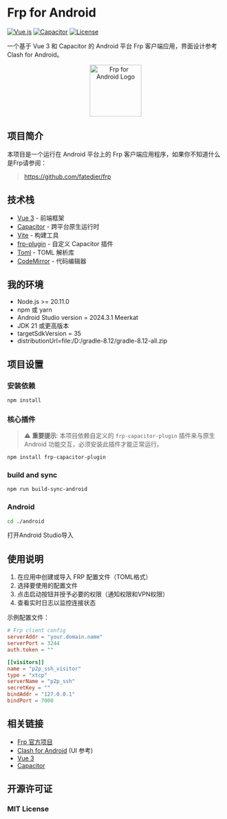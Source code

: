 # Frp for Android

[![Vue.js](https://img.shields.io/badge/Vue.js-3.x-brightgreen)](https://vuejs.org/)
[![Capacitor](https://img.shields.io/badge/Capacitor-7.x-blue)](https://capacitorjs.com/)
[![License](https://img.shields.io/badge/license-MIT-blue)](https://opensource.org/licenses/MIT)

一个基于 Vue 3 和 Capacitor 的 Android 平台 Frp 客户端应用，界面设计参考 Clash for Android。

<p align="center">
  <img src="public/favicon.ico" alt="Frp for Android Logo" width="120" />
</p>

## 项目简介

本项目是一个运行在 Android 平台上的 Frp 客户端应用程序，如果你不知道什么是Frp请参阅：

> https://github.com/fatedier/frp

[//]: # (## 功能特性)

[//]: # ()
[//]: # (- ✅ Frp 客户端配置管理（TOML格式）)

[//]: # (- ✅ 一键启动/停止 Frp 服务)

[//]: # (- ✅ 实时日志查看)

[//]: # (- ✅ 通知权限和 VPN 权限管理)

[//]: # (- ✅ 深色/浅色主题切换)

[//]: # (- ✅ 多配置文件管理)

[//]: # (- ✅ 本地文件系统操作)

## 技术栈

- [Vue 3](https://vuejs.org/) - 前端框架
- [Capacitor](https://capacitorjs.com/) - 跨平台原生运行时
- [Vite](https://vitejs.dev/) - 构建工具
- [frp-plugin](file:../frp-plugin/frp-plugin) - 自定义 Capacitor 插件
- [Toml](https://www.npmjs.com/package/toml) - TOML 解析库
- [CodeMirror](https://codemirror.net/) - 代码编辑器

## 我的环境

- Node.js >= 20.11.0
- npm 或 yarn
- Android Studio version = 2024.3.1 Meerkat
- JDK 21 或更高版本
- targetSdkVersion = 35
- distributionUrl=file:/D:/gradle-8.12/gradle-8.12-all.zip

## 项目设置

### 安装依赖

```bash
npm install
```

### 核心插件

> ⚠️ **重要提示**: 本项目依赖自定义的 `frp-capacitor-plugin` 插件来与原生 Android 功能交互，必须安装此插件才能正常运行。

```bash
npm install frp-capacitor-plugin
```
### build and sync

```bash
npm run build-sync-android
```
### Android
```bash
cd ./android
```
打开Android Studio导入

## 使用说明

1. 在应用中创建或导入 FRP 配置文件（TOML格式）
2. 选择要使用的配置文件
3. 点击启动按钮并授予必要的权限（通知权限和VPN权限）
4. 查看实时日志以监控连接状态

示例配置文件：
```toml
# Frp client config
serverAddr = "your.domain.name"
serverPort = 3244
auth.token = ""

[[visitors]]
name = "p2p_ssh_visitor"
type = "xtcp"
serverName = "p2p_ssh"
secretKey = ""
bindAddr = "127.0.0.1"
bindPort = 7000
```

[//]: # (## 注意事项)

[//]: # ()
[//]: # (1. 本项目需要配合 `frp-capacitor-plugin` 插件使用)

[//]: # (2. 需要在 Android 设备上运行以获得完整功能)

[//]: # (3. 需要网络权限和 VPN 权限才能正常工作)

[//]: # (4. 项目目前仅支持 Android 平台)

## 相关链接

- [Frp 官方项目](https://github.com/fatedier/frp)
- [Clash for Android](https://github.com/Kr328/ClashForAndroid) (UI 参考)
- [Vue 3](https://vuejs.org/)
- [Capacitor](https://capacitorjs.com/)


## 开源许可证

### MIT License